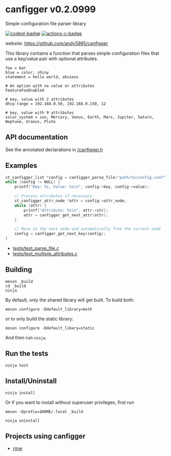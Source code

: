 # canfigger v0.2.0999

Simple configuration file parser library

[![codeql-badge]][codeql-url]
[![actions-c-badge]][actions-c-url]

[codeql-badge]: https://github.com/andy5995/canfigger/workflows/CodeQL/badge.svg
[codeql-url]: https://github.com/andy5995/canfigger/actions?query=workflow%3ACodeQL
[actions-c-badge]: https://github.com/andy5995/canfigger/actions/workflows/c-cpp.yml/badge.svg
[actions-c-url]: https://github.com/andy5995/canfigger/actions/workflows/c-cpp.yml

website: https://github.com/andy5995/canfigger

This library contains a function that parses simple configuration files
that use a key/value pair with optional attributes.

```
foo = bar
blue = color, shiny
statement = hello world, obvious

# An option with no value or attributes
FeatureFooEnabled

# key, value with 2 attributes
dhcp-range = 192.168.0.50, 192.168.0.150, 12

# key, value with 9 attributes
solar_system = sun, Mercury, Venus, Earth, Mars, Jupiter, Saturn, Neptune, Uranus, Pluto
```
## API documentation

See the annotated declarations in [/canfigger.h](https://github.com/andy5995/canfigger/blob/340f559a594ceb5e0252e35a38665503d5fc438c/canfigger.h)

## Examples

```c
st_canfigger_list *config = canfigger_parse_file("path/to/config.conf", ',');
while (config != NULL) {
    printf("Key: %s, Value: %s\n", config->key, config->value);

    // Process attributes if necessary
    st_canfigger_attr_node *attr = config->attr_node;
    while (attr) {
        printf("Attribute: %s\n", attr->str);
        attr = canfigger_get_next_attr(attr);
    }

    // Move to the next node and automatically free the current node
    config = canfigger_get_next_key(config);
}
```

* [tests/test_parse_file.c](https://github.com/andy5995/canfigger/blob/trunk/tests/test_parse_file.c)
* [tests/test_multiple_attributes.c](https://github.com/andy5995/canfigger/blob/trunk/tests/test_multiple_attributes.c)

## Building

```
meson _build
cd _build
ninja
```

By default, only the shared library will get built. To build both:

    meson configure -Ddefault_library=both

or to only build the static library:

    meson configure -Ddefault_libary=static

And then run `ninja`.

## Run the tests

    ninja test

## Install/Uninstall

```
ninja install
```

Or if you want to install without superuser privileges, first run

    meson -Dprefix=$HOME/.local _build

```
ninja uninstall
```

<!-- Add your project here if it has had at least one release -->
## Projects using canfigger

* [rmw](https://theimpossibleastronaut.github.io/rmw-website/)

